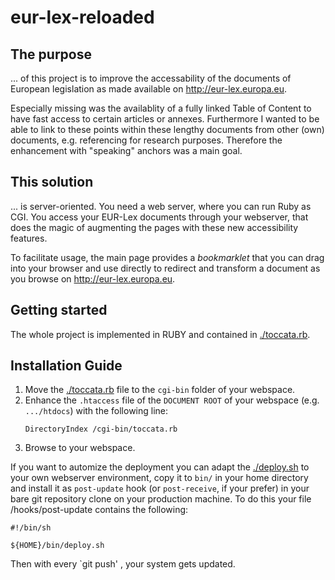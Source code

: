 # eur-lex-reloaded

## The purpose

... of this project is to improve the accessability of the documents of European legislation as made available on http://eur-lex.europa.eu.

Especially missing was the availablity of a fully linked Table of Content to have fast access to certain articles or annexes. Furthermore I wanted to be able to link to these points within these lengthy documents from other (own) documents, e.g. referencing for research purposes. Therefore the enhancement with "speaking" anchors was a main goal.

## This solution

... is server-oriented. You need a web server, where you can run Ruby as CGI. You access your EUR-Lex documents through your webserver, that does the magic of augmenting the pages with these new accessibility features.

To facilitate usage, the main page provides a *bookmarklet*  that you can drag into your browser and use directly to redirect and transform a document as you browse on http://eur-lex.europa.eu.

## Getting started

The whole project is implemented in RUBY and contained in [./toccata.rb]().

## Installation Guide

1. Move the [./toccata.rb]() file to the `cgi-bin` folder of your webspace.
2. Enhance the `.htaccess` file of the `DOCUMENT ROOT` of your webspace (e.g. `.../htdocs`) with the following line:
    ```
    DirectoryIndex /cgi-bin/toccata.rb
    ```
3. Browse to your webspace.

If you want to automize the deployment you can adapt the [./deploy.sh]() to your own webserver environment, copy it to `bin/` in your home directory and install it as `post-update` hook (or `post-receive`, if your prefer) in your bare git repository clone on your production machine. To do this your file <repostitory-name>/hooks/post-update contains the following:
```
#!/bin/sh

${HOME}/bin/deploy.sh
```
Then with every `git push' , your system gets updated.
